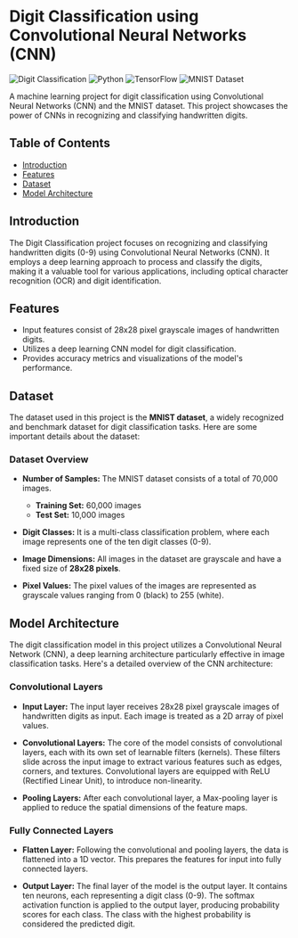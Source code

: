 # Digit Classification using Convolutional Neural Networks (CNN)

![Digit Classification](https://img.shields.io/badge/Digit%20Classification-CNN-brightgreen.svg)
![Python](https://img.shields.io/badge/Python-3.7%2B-blue.svg)
![TensorFlow](https://img.shields.io/badge/TensorFlow-2.0%2B-orange.svg)
![MNIST Dataset](https://img.shields.io/badge/Dataset-MNIST-blue.svg)


A machine learning project for digit classification using Convolutional Neural Networks (CNN) and the MNIST dataset. This project showcases the power of CNNs in recognizing and classifying handwritten digits.

## Table of Contents
- [Introduction](#introduction)
- [Features](#features)
- [Dataset](#dataset)
- [Model Architecture](#model-architecture)


## Introduction
The Digit Classification project focuses on recognizing and classifying handwritten digits (0-9) using Convolutional Neural Networks (CNN). It employs a deep learning approach to process and classify the digits, making it a valuable tool for various applications, including optical character recognition (OCR) and digit identification.

## Features
- Input features consist of 28x28 pixel grayscale images of handwritten digits.
- Utilizes a deep learning CNN model for digit classification.
- Provides accuracy metrics and visualizations of the model's performance.

## Dataset

The dataset used in this project is the **MNIST dataset**, a widely recognized and benchmark dataset for digit classification tasks. Here are some important details about the dataset:

### Dataset Overview

- **Number of Samples:** The MNIST dataset consists of a total of 70,000 images.
  - **Training Set:** 60,000 images
  - **Test Set:** 10,000 images

- **Digit Classes:** It is a multi-class classification problem, where each image represents one of the ten digit classes (0-9).

- **Image Dimensions:** All images in the dataset are grayscale and have a fixed size of **28x28 pixels**.

- **Pixel Values:** The pixel values of the images are represented as grayscale values ranging from 0 (black) to 255 (white).


## Model Architecture

The digit classification model in this project utilizes a Convolutional Neural Network (CNN), a deep learning architecture particularly effective in image classification tasks. Here's a detailed overview of the CNN architecture:

### Convolutional Layers

- **Input Layer:** The input layer receives 28x28 pixel grayscale images of handwritten digits as input. Each image is treated as a 2D array of pixel values.

- **Convolutional Layers:** The core of the model consists of convolutional layers, each with its own set of learnable filters (kernels). These filters slide across the input image to extract various features such as edges, corners, and textures. Convolutional layers are equipped with ReLU (Rectified Linear Unit), to introduce non-linearity.

- **Pooling Layers:** After each convolutional layer, a Max-pooling layer is applied to reduce the spatial dimensions of the feature maps. 

### Fully Connected Layers

- **Flatten Layer:** Following the convolutional and pooling layers, the data is flattened into a 1D vector. This prepares the features for input into fully connected layers.

- **Output Layer:** The final layer of the model is the output layer. It contains ten neurons, each representing a digit class (0-9). The softmax activation function is applied to the output layer, producing probability scores for each class. The class with the highest probability is considered the predicted digit.


